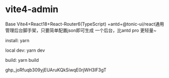 # vite4-admin
Base Vite4+React18+React-Router6(TypeScript) +antd+@tonic-ui/react通用管理后台脚手架，只要简单配置json即可生成 一个后台，比antd pro 更轻量~

install:
yarn

local dev:
yarn dev

build:
yarn build

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
